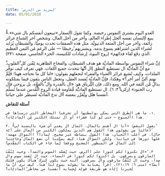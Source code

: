 ```yaml
---
title: 'ِلمزيد من الدرس'
date: 05/01/2018

---
```


ُّ«العدو اليوم يشتري النفوس رخيصة. وكما تقول األسفار ِ«تبيعون أنفسكم بال شيء». يبيع اإلنسان نفسه ألجل إطراء العالم، وآخر من أجل ِالمال، وشخص آخر إلشباع غرائز زائفة، وآخر من أجل المتعة الدنيويَّة. مثل هذه الصفقات تحدث يوميًا، والشيطان يُزايد لشراء الذين اشتراهم يسوع بدمه، ويشتريهم ًرخيصَّا — على الرِغم مُن الثمن العظيم الذي دِفَع لقاء فدائهم» (روح النبوة، إرشادات للكنيسة، الجزء الخامس، صفحة ٣٣١).

َّإنِّ شراء النفوس بواسطة الماديَِّة هو هدف الشيطان، والفخاخ الظاهرية تَِفْتن كل َّالقلوب. مع أنِّ الماديَُّّة ال تستطيع النطق إال أنََّّها تتحدث جميع اللغات. فهي تعرف كيف توفِّر الملذات، وكيف تُشبِع غرائز األغنياء والفقراء لتجعلهم يقولون: «لنا كل ما نحتاجه ههنا؛ فَلَِمِّ نهتم أليَّ أمر آخر؟» وهكذا، فإنِّ الماديَّة تُِفسد العقل، وتجعل الناس يثقون فيما يمتلكونه بدالًِ  مَّن الثقة في الله. ومع ذلك، فإن التُِّرياق هو: «ال بالقدرة وال َّبالقوُّة، بل بروحي قال رب الجنود» (زكريا ۴ِّ: ٦). ال تستطيع الماديَُّة مُّقاومة قيادة الرِوح الُْقُدس عندما نُسلِّم أنفسنا هلل ونُِّقرِّر بنعمته أال ندع الماديَّة تُسيطر على حياتنا.

**أسئلة للنقاش**

`١. ما هي الطرق التي يمكن بواسطتها أن تجرفنا المخاطر التي درسناها في ِهذا األسبوع — حتى لو كنا فقراء أو ال نمتلك الكثير مِّن الماديَّات؟`

`۲. ُّيقول البعض: «أنا ال أهتم بالمال. المال ال يعني أي شيء بالنسبة لي» ً(غالبَا مِن يقولون هذا القول هم الذين يملكون الكثير من المال على أيَّة حال). في أغلب األحيان، هذا القول ببساطة غير صحيح. لماذا؟ األموال مهمة؛ فلها دورها في حياتنا. ولكن السؤال هنا: كيف يمكننا أن نضع المال ًوحاجتنا إلى المال في المنظور الصحيح ووفقا لُِما جاء في الكتاب المَقَّدس؟`

`٣. ً«ال تكنزوا لكم كنوزا على األرض، حيث يُِفسَّد السوس والصدأ، وحيث يَْنُقُبً السارقون ويسرقون. بل اكنزوا لكم كنوزا في السماء، حيث ال يُِفسد سوس وال صدأ، وحيث ال يَْنُقُبُ سارقون وال يسرقون. ألنه حيث يكون كنزَك ُهناك يكون قلبَك أيضًا» (متى ٦: ١٩-۲١ِ). اقرأ بِعناية ما يقوله يسوع لنا ُهنا. كيف ترى أنَّ ما يُخبرنا إيَّاه هو طريقة قويَّة لِِحِماية أنفسنا من مخاطر ِّالماديَّات؟`